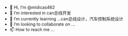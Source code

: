 - 👋 Hi, I’m @midicas462
- 👀 I’m interested in can总线开发
- 🌱 I’m currently learning ...can总线设计，汽车控制系统设计
- 💞️ I’m looking to collaborate on ...
- 📫 How to reach me ...

<!---
midicas462/midicas462 is a ✨ special ✨ repository because its `README.md` (this file) appears on your GitHub profile.
You can click the Preview link to take a look at your changes.
--->
